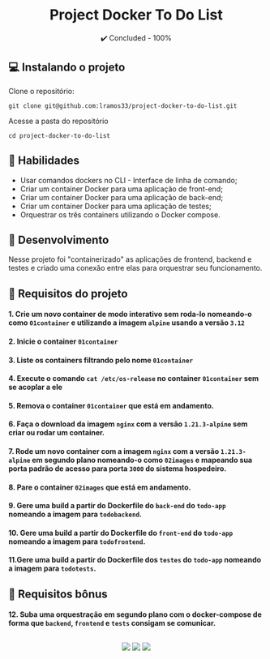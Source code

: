 <h1 align="center">Project Docker To Do List</h1>

<p align="center">✔️ Concluded - 100%</p>

## 💻 Instalando o projeto

Clone o repositório:

```
git clone git@github.com:lramos33/project-docker-to-do-list.git
```

Acesse a pasta do repositório

```
cd project-docker-to-do-list
```

## 🚀 Habilidades

- Usar comandos dockers no CLI - Interface de linha de comando;
- Criar um container Docker para uma aplicação de front-end;
- Criar um container Docker para uma aplicação de back-end;
- Criar um container Docker para uma aplicação de testes;
- Orquestrar os três containers utilizando o Docker compose.

## 🔧 Desenvolvimento

Nesse projeto foi "containerizado" as aplicações de frontend, backend e testes e criado uma conexão entre elas para orquestrar seu funcionamento.

## 📝 Requisitos do projeto

#### 1. Crie um novo container de modo interativo sem roda-lo nomeando-o como `01container` e utilizando a imagem `alpine` usando a versão `3.12`

#### 2. Inicie o container `01container`

#### 3. Liste os containers filtrando pelo nome `01container`

#### 4. Execute o comando `cat /etc/os-release` no container `01container` sem se acoplar a ele

#### 5. Remova o container `01container` que está em andamento.

#### 6. Faça o download da imagem `nginx` com a versão `1.21.3-alpine` sem criar ou rodar um container.

#### 7. Rode um novo container com a imagem  `nginx` com a versão `1.21.3-alpine` em segundo plano nomeando-o como `02images` e mapeando sua porta padrão de acesso para porta `3000` do sistema hospedeiro.

#### 8. Pare o container `02images` que está em andamento.

#### 9. Gere uma build a partir do Dockerfile do `back-end` do `todo-app` nomeando a imagem para `todobackend`.

#### 10. Gere uma build a partir do Dockerfile do `front-end` do `todo-app` nomeando a imagem para `todofrontend`.

#### 11.Gere uma build a partir do Dockerfile dos `testes` do `todo-app` nomeando a imagem para `todotests`.

## 🎁 Requisitos bônus

#### 12. Suba uma orquestração em segundo plano com o docker-compose de forma que `backend`, `frontend` e `tests` consigam se comunicar.

##

<div align="center">
  <img src="https://shields.io/github/repo-size/lramos33/project-docker-to-do-list">
  <img src="https://shields.io/github/languages/top/lramos33/project-docker-to-do-list">
  <img src="https://shields.io/github/last-commit/lramos33/project-docker-to-do-list">
</div>
